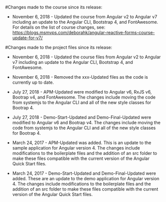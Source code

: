 #Changes made to the course since its release:
- November 6, 2018 - Updated the course from Angular v2 to Angular v7 including an update to the Angular CLI, Bootstrap 4, and FontAwesome. For details on the list of course changes, see: https://blogs.msmvps.com/deborahk/angular-reactive-forms-course-update-for-v7/

#Changes made to the project files since its release:
- November 6, 2018 - Updated the course files from Angular v2 to Angular v7 including an update to the Angular CLI, Bootstrap 4, and FontAwesome.
- November 6, 2018 - Removed the xxx-Updated files as the code is currently up to date.

- July 27, 2018 - APM-Updated were modified to Angular v6, RxJS v6, Bootrap v4, and FontAwesome. The changes include moving the code from systemjs to the Angular CLI and all of the new style classes for Bootrap 4.
- July 27, 2018 - Demo-Start-Updated and Demo-Final-Updated were modified to Angular v6 and Bootrap v4. The changes include moving the code from systemjs to the Angular CLI and all of the new style classes for Bootrap 4.

- March 24, 2017 - APM-Updated was added. This is an update to the sample application for Angular version 4. The changes include modifications to the boilerplate files and the addition of an src folder to make these files compatible with the current version of the Angular Quick Start files.
- March 24, 2017 - Demo-Start-Updated and Demo-Final-Updated were added. These are an update to the demo application for Angular version 4. The changes include modifications to the boilerplate files and the addition of an src folder to make these files compatible with the current version of the Angular Quick Start files.
